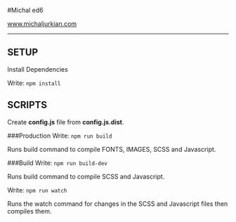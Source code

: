 #Michal ed6

www.michaljurkian.com

----------------------------------------
SETUP
----------------------------------------
Install Dependencies

Write: `npm install`


SCRIPTS
----------------------------------------

Create __config.js__ file from __config.js.dist__.

###Production
Write: `npm run build`

Runs build command to compile FONTS, IMAGES, SCSS and Javascript.


###Build
Write: `npm run build-dev`

Runs build command to compile SCSS and Javascript.

Write: `npm run watch`

Runs the watch command for changes in the SCSS and Javascript files then compiles them.


